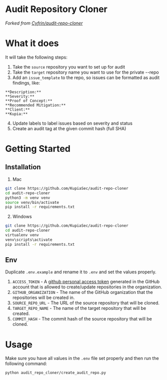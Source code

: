 # Audit Repository Cloner

_Forked from [Cyfrin/audit-repo-cloner](https://github.com/Cyfrin/audit-repo-cloner)_

# What it does

It will take the following steps:
1. Take the `source` repository you want to set up for audit
2. Take the `target` repository name you want to use for the private --repo
3. Add an `issue_template` to the repo, so issues can be formatted as audit findings, like:

```
**Description:**
**Severity:**
**Proof of Concept:**
**Recommended Mitigation:**
**Client:**
**Kupia:**
```

4. Update labels to label issues based on severity and status
5. Create an audit tag at the given commit hash (full SHA)

# Getting Started

## Installation

1. Mac
```bash
git clone https://github.com/KupiaSec/audit-repo-cloner
cd audit-repo-cloner
python3 -m venv venv
source venv/bin/activate
pip install -r requirements.txt
```
2. Windows
```bash
git clone https://github.com/KupiaSec/audit-repo-cloner
cd audit-repo-cloner
virtualenv venv
venv\scripts\activate
pip install -r requirements.txt
```

## Env

Duplicate `.env.example` and rename it to `.env` and set the values properly.
1. `ACCESS_TOKEN` - A [github personal access token](https://docs.github.com/en/authentication/keeping-your-account-and-data-secure/creating-a-personal-access-token) generated in the GitHub account that is allowed to create/update repositories in the organization.
2. `GITHUB_ORGANIZATION` - The name of the GitHub organization that the repositories will be created in.
3. `SOURCE_REPO_URL` - The URL of the source repository that will be cloned.
4. `TARGET_REPO_NAME` - The name of the target repository that will be created.
5. `COMMIT_HASH` - The commit hash of the source repository that will be cloned.

# Usage
Make sure you have all values in the `.env` file set properly and then run the following command:
```bash
python audit_repo_cloner/create_audit_repo.py
```
